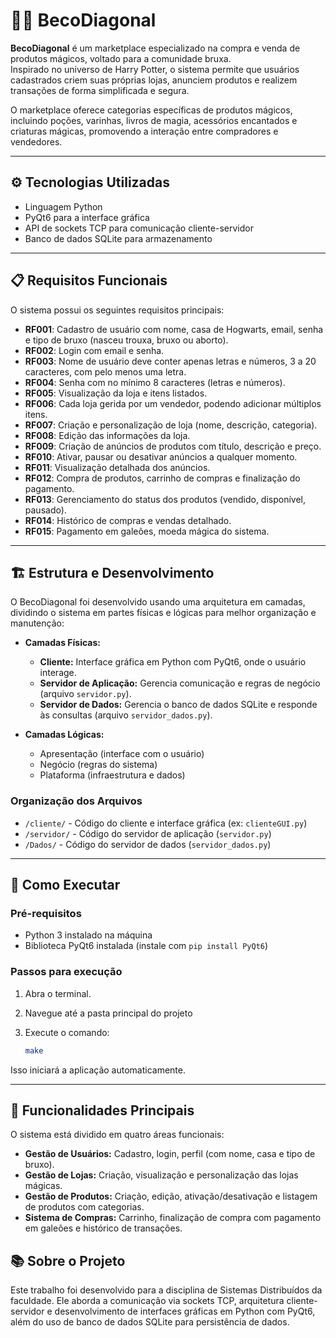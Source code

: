 # 🧙‍♂️ BecoDiagonal

**BecoDiagonal** é um marketplace especializado na compra e venda de produtos mágicos, voltado para a comunidade bruxa.  
Inspirado no universo de Harry Potter, o sistema permite que usuários cadastrados criem suas próprias lojas, anunciem produtos e realizem transações de forma simplificada e segura.

O marketplace oferece categorias específicas de produtos mágicos, incluindo poções, varinhas, livros de magia, acessórios encantados e criaturas mágicas, promovendo a interação entre compradores e vendedores.

---

## ⚙️ Tecnologias Utilizadas

- Linguagem Python  
- PyQt6 para a interface gráfica  
- API de sockets TCP para comunicação cliente-servidor  
- Banco de dados SQLite para armazenamento  

---

## 📋 Requisitos Funcionais

O sistema possui os seguintes requisitos principais:

- **RF001**: Cadastro de usuário com nome, casa de Hogwarts, email, senha e tipo de bruxo (nasceu trouxa, bruxo ou aborto).  
- **RF002**: Login com email e senha.  
- **RF003**: Nome de usuário deve conter apenas letras e números, 3 a 20 caracteres, com pelo menos uma letra.  
- **RF004**: Senha com no mínimo 8 caracteres (letras e números).  
- **RF005**: Visualização da loja e itens listados.  
- **RF006**: Cada loja gerida por um vendedor, podendo adicionar múltiplos itens.  
- **RF007**: Criação e personalização de loja (nome, descrição, categoria).  
- **RF008**: Edição das informações da loja.  
- **RF009**: Criação de anúncios de produtos com título, descrição e preço.  
- **RF010**: Ativar, pausar ou desativar anúncios a qualquer momento.  
- **RF011**: Visualização detalhada dos anúncios.  
- **RF012**: Compra de produtos, carrinho de compras e finalização do pagamento.  
- **RF013**: Gerenciamento do status dos produtos (vendido, disponível, pausado).  
- **RF014**: Histórico de compras e vendas detalhado.  
- **RF015**: Pagamento em galeões, moeda mágica do sistema.  

---

## 🏗️ Estrutura e Desenvolvimento

O BecoDiagonal foi desenvolvido usando uma arquitetura em camadas, dividindo o sistema em partes físicas e lógicas para melhor organização e manutenção:

- **Camadas Físicas:**  
  - **Cliente:** Interface gráfica em Python com PyQt6, onde o usuário interage.  
  - **Servidor de Aplicação:** Gerencia comunicação e regras de negócio (arquivo `servidor.py`).  
  - **Servidor de Dados:** Gerencia o banco de dados SQLite e responde às consultas (arquivo `servidor_dados.py`).  

- **Camadas Lógicas:**  
  - Apresentação (interface com o usuário)  
  - Negócio (regras do sistema)  
  - Plataforma (infraestrutura e dados)  

### Organização dos Arquivos

- `/cliente/` - Código do cliente e interface gráfica (ex: `clienteGUI.py`)  
- `/servidor/` - Código do servidor de aplicação (`servidor.py`)  
- `/Dados/` - Código do servidor de dados (`servidor_dados.py`)  

---

## 🚀 Como Executar

### Pré-requisitos

- Python 3 instalado na máquina  
- Biblioteca PyQt6 instalada (instale com `pip install PyQt6`)

### Passos para execução

1. Abra o terminal.
2. Navegue até a pasta principal do projeto
3. Execute o comando:

   ```bash
   make
   ```

Isso iniciará a aplicação automaticamente.

---

## 🎯 Funcionalidades Principais

O sistema está dividido em quatro áreas funcionais:

* **Gestão de Usuários:** Cadastro, login, perfil (com nome, casa e tipo de bruxo).
* **Gestão de Lojas:** Criação, visualização e personalização das lojas mágicas.
* **Gestão de Produtos:** Criação, edição, ativação/desativação e listagem de produtos com categorias.
* **Sistema de Compras:** Carrinho, finalização de compra com pagamento em galeões e histórico de transações.


## 📚 Sobre o Projeto

Este trabalho foi desenvolvido para a disciplina de Sistemas Distribuídos da faculdade. Ele aborda a comunicação via sockets TCP, arquitetura cliente-servidor e desenvolvimento de interfaces gráficas em Python com PyQt6, além do uso de banco de dados SQLite para persistência de dados.



